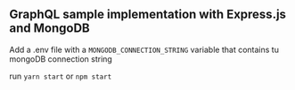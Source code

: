 ## GraphQL sample implementation with Express.js and MongoDB

Add a .env file with a `MONGODB_CONNECTION_STRING` variable that contains tu mongoDB connection string

run `yarn start` or `npm start`
